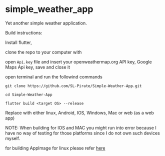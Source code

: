 # simple_weather_app

Yet another simple weather application.

Build instructions:

Install flutter,

clone the repo to your computer with

open `Api.key` file and insert your openweathermap.org API key, Google Maps Api key, save and close it

open terminal and run the followind commands

`git clone https://github.com/SL-Pirate/Simple-Weather-App.git`

`cd Simple-Weather-App`

`flutter build <target OS> --release`

Replace <target OS> with either linux, Android, IOS, Windows, Mac or web (as a web app)

NOTE: When building for IOS and MAC you might run into error because I have no way of testing for those platforms since I do not own such devices myself. 

for building AppImage for linux please refer [here](https://github.com/SL-Pirate/Simple-Weather-App/blob/master/build_linux/README.md)

